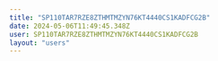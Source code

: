 ```yaml
---
title: "SP110TAR7RZE8ZTHMTMZYN76KT4440CS1KADFCG2B"
date: 2024-05-06T11:49:45.348Z
user: SP110TAR7RZE8ZTHMTMZYN76KT4440CS1KADFCG2B
layout: "users"
---
```

    